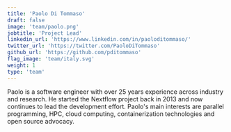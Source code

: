```yaml
---
title: 'Paolo Di Tommaso'
draft: false
image: 'team/paolo.png'
jobtitle: 'Project Lead'
linkedin_url: 'https://www.linkedin.com/in/paoloditommaso/'
twitter_url: 'https://twitter.com/PaoloDiTommaso'
github_url: 'https://github.com/pditommaso'
flag_image: 'team/italy.svg'
weight: 1
type: 'team'
---
```


Paolo is a software engineer with over 25 years experience across industry and research. He started the Nextflow project back in 2013 and now continues to lead the development effort. Paolo's main interests are parallel programming, HPC, cloud computing, containerization technologies and open source advocacy.
